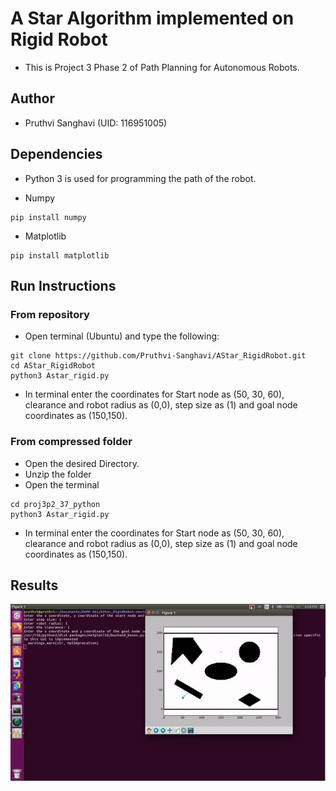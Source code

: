 # A Star Algorithm implemented on Rigid Robot
- This is Project 3 Phase 2 of Path Planning for Autonomous Robots.

## Author
- Pruthvi Sanghavi (UID: 116951005)

## Dependencies

- Python 3 is used for programming the path of the robot.

- Numpy
```
pip install numpy
```
- Matplotlib
```
pip install matplotlib
```

## Run Instructions

### From repository
- Open terminal (Ubuntu) and type the following:
```
git clone https://github.com/Pruthvi-Sanghavi/AStar_RigidRobot.git
cd AStar_RigidRobot
python3 Astar_rigid.py
```
- In terminal enter the coordinates for Start node as (50, 30, 60), clearance and robot radius as (0,0), step size as (1) and goal node coordinates as (150,150).

### From compressed folder
- Open the desired Directory.
- Unzip the folder 
- Open the terminal
```
cd proj3p2_37_python
python3 Astar_rigid.py
```
- In terminal enter the coordinates for Start node as (50, 30, 60), clearance and robot radius as (0,0), step size as (1) and goal node coordinates as (150,150).

## Results
![Result](https://github.com/Pruthvi-Sanghavi/AStar_RigidRobot/blob/master/results/result.gif)
